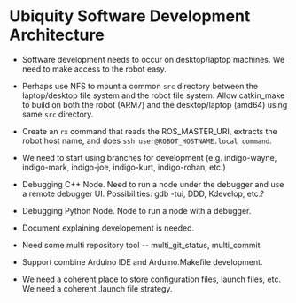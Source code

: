 # Ubiquity Software Development Architecture

* Software development needs to occur on desktop/laptop machines.
  We need to make access to the robot easy.

* Perhaps use NFS to mount a common `src` directory between
  the laptop/desktop file system and the robot file system.
  Allow catkin_make to build on both the robot (ARM7) and the
  desktop/laptop (amd64) using same `src` directory.

* Create an `rx` command that reads the ROS_MASTER_URI, extracts
  the robot host name, and does `ssh user@ROBOT_HOSTNAME.local command`.

* We need to start using branches for development (e.g. indigo-wayne,
  indigo-mark, indigo-joe, indigo-kurt, indigo-rohan, etc.)

* Debugging C++ Node.  Need to run a node under the debugger and use
  a remote debugger UI.  Possibilities: gdb -tui, DDD, Kdevelop, etc.?

* Debugging Python Node. Node to run a node with a debugger.

* Document explaining developement is needed.

* Need some multi repository tool -- multi_git_status, multi_commit

* Support combine Arduino IDE and Arduino.Makefile development.

* We need a coherent place to store configuration files, launch
  files, etc.  We need a coherent .launch file strategy.

